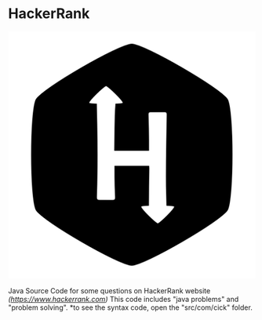 # HackerRank
![Screenshot](https://github.com/fajri-rasid1st/HackerRank/blob/master/160_Hackerrank_logo_logos-512.png)

 Java Source Code for some questions on HackerRank website *(https://www.hackerrank.com)*
 This code includes "java problems" and "problem solving".
 *to see the syntax code, open the "src/com/cick" folder.

